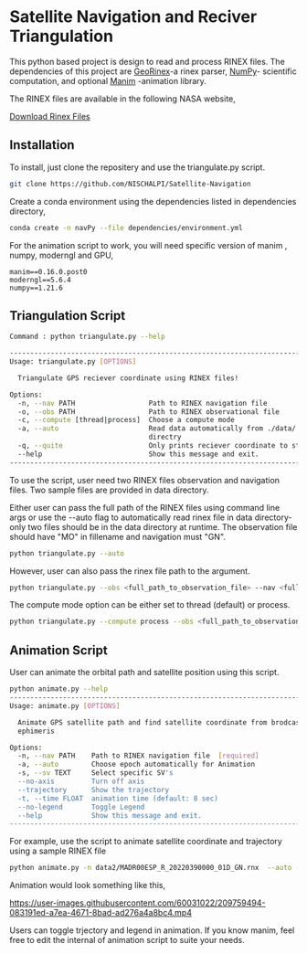 # Satellite Navigation and Reciver Triangulation

This python based project is design to read and process RINEX files. The dependencies of this 
project are [GeoRinex](https://pypi.org/project/georinex/)-a rinex parser, [NumPy](https://numpy.org/)- scientific computation, and optional [Manim](https://docs.manim.community/en/stable/) -animation library.


The RINEX files 
are available in the following NASA website,

[Download Rinex Files](https://cddis.nasa.gov/Data_and_Derived_Products/GNSS/RINEX_Version_3.html)




## Installation

To install, just clone the repositery and use the triangulate.py script.
```bash
git clone https://github.com/NISCHALPI/Satellite-Navigation

```

Create a conda environment using the dependencies listed in dependencies directory,

```bash
conda create -n navPy --file dependencies/environment.yml 

```
For the animation script to work, you will need specific version of manim , numpy,  moderngl and GPU,
```Text
manim==0.16.0.post0
moderngl==5.6.4
numpy==1.21.6
```

## Triangulation Script

```bash
Command : python triangulate.py --help

--------------------------------------------------------------------------------------
Usage: triangulate.py [OPTIONS]

  Triangulate GPS reciever coordinate using RINEX files!

Options:
  -n, --nav PATH                  Path to RINEX navigation file
  -o, --obs PATH                  Path to RINEX observational file
  -c, --compute [thread|process]  Choose a compute mode
  -a, --auto                      Read data automatically from ./data/
                                  directry
  -q, --quite                     Only prints reciever coordinate to stdout
  --help                          Show this message and exit.
----------------------------------------------------------------------------------------
```

To use the script, user need two RINEX files observation and navigation files. Two sample files are
provided in data directory.

Either user can pass the full path of the RINEX files using command line args or use the --auto flag to
automatically read rinex file in data directory- only two files should be in the data directory at runtime. The 
observation file should have "MO" in fillename and navigation must "GN".

```bash
python triangulate.py --auto

```

However, user can also pass the rinex file path to the argument. 

```bash
python triangulate.py --obs <full_path_to_observation_file> --nav <full_path_to_navigation_file>

```

The compute mode option can be either set to thread (default) or process.

```bash
python triangulate.py --compute process --obs <full_path_to_observation_file> --nav <full_path_to_navigation_file>

```



## Animation Script 

User can animate the orbital path and satellite position using this script. 

```bash
python animate.py --help
--------------------------------------------------------------------------------------
Usage: animate.py [OPTIONS]

  Animate GPS satellite path and find satellite coordinate from brodcast
  ephimeris

Options:
  -n, --nav PATH    Path to RINEX navigation file  [required]
  -a, --auto        Choose epoch automatically for Animation
  -s, --sv TEXT     Select specific SV's
  --no-axis         Turn off axis
  --trajectory      Show the trajectory
  -t, --time FLOAT  animation time (default: 8 sec)
  --no-legend       Toggle Legend
  --help            Show this message and exit.
----------------------------------------------------------------------------------------
```
For example, use the script to animate satellite coordinate and trajectory using a sample RINEX file
```bash
python animate.py -n data2/MADR00ESP_R_20220390000_01D_GN.rnx  --auto --time 12 --no-axis --trajectory
```
Animation would look something like this, 

https://user-images.githubusercontent.com/60031022/209759494-083191ed-a7ea-4671-8bad-ad276a4a8bc4.mp4

Users can toggle trjectory and legend in animation. If you know manim, feel free to edit the internal of animation script to suite your needs.






